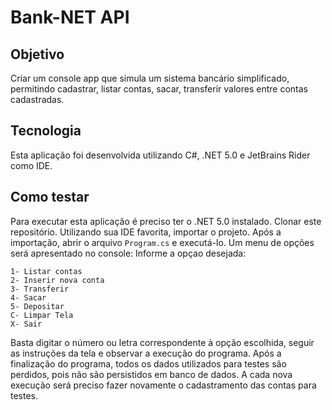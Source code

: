 # Bank-NET API
## Objetivo
Criar um console app que simula um sistema bancário simplificado, permitindo cadastrar, 
listar contas, sacar, transferir valores entre contas cadastradas.
## Tecnologia
Esta aplicação foi desenvolvida utilizando C#, .NET 5.0 e JetBrains Rider como IDE.
## Como testar
Para executar esta aplicação é preciso ter o .NET 5.0 instalado.
Clonar este repositório.
Utilizando sua IDE favorita, importar o projeto.
Após a importação, abrir o arquivo `Program.cs` e executá-lo.
Um menu de opções será apresentado no console:
Informe a opçao desejada:

    1- Listar contas
    2- Inserir nova conta
    3- Transferir
    4- Sacar
    5- Depositar
    C- Limpar Tela
    X- Sair

Basta digitar o número ou letra correspondente à opção escolhida, seguir as instruções da tela
e observar a execução do programa.
Após a finalização do programa, todos os dados utilizados para testes são perdidos, pois não são
persistidos em banco de dados. A cada nova execução será preciso fazer novamente o cadastramento
das contas para testes.

